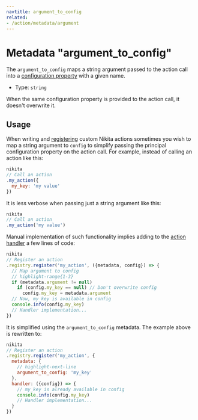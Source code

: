 ```yaml
---
navtitle: argument_to_config
related:
- /action/metadata/argument
---
```


# Metadata "argument_to_config"

The `argument_to_config` maps a string argument passed to the action call into a [configuration property](/current/action/config) with a given name.

* Type: `string`

When the same configuration property is provided to the action call, it doesn't overwrite it.

## Usage

When writing and [registering](/current/usages/register) custom Nikita actions sometimes you wish to map a string argument to `config` to simplify passing the principal configuration property on the action call. For example, instead of calling an action like this:

```js
nikita
// Call an action
.my_action({
  my_key: 'my value'
})
```

It is less verbose when passing just a string argument like this:

```js
nikita
// Call an action
.my_action('my value')
```

Manual implementation of such functionality implies adding to the [action handler](/current/action/handler) a few lines of code:

```js
nikita
// Register an action
.registry.register('my_action', ({metadata, config}) => {
  // Map argument to config
  // highlight-range{1-3}
  if (metadata.argument != null)
    if (config.my_key == null) // Don't overwrite config
      config.my_key = metadata.argument
  // Now, my_key is available in config
  console.info(config.my_key)
  // Handler implementation...
})
```

It is simplified using the `argument_to_config` metadata. The example above is rewritten to:

```js
nikita
// Register an action
.registry.register('my_action', {
  metadata: {
    // highlight-next-line
    argument_to_config: 'my_key'
  },
  handler: ({config}) => {
    // my_key is already available in config
    console.info(config.my_key)
    // Handler implementation...
  }
})
```
